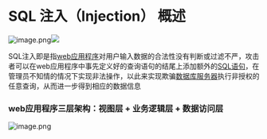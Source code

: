 # SQL 注入（Injection） 概述

![image.png](https://fynotefile.oss-cn-zhangjiakou.aliyuncs.com/fynote/4348/1644920322000/58c15b4123ff4377bf667232040551a4.png)![](file://C:/Users/ZQ/Desktop/SQL%E6%B3%A8%E5%85%A5/%E7%AC%AC%E4%B8%80%E7%AB%A0%E8%8A%82/images/1640755380996.png?lastModify=1644920493)

SQL注入即是指[web应用程序](https://baike.baidu.com/item/web%E5%BA%94%E7%94%A8%E7%A8%8B%E5%BA%8F/2498090)对用户输入数据的合法性没有判断或过滤不严，攻击者可以在web应用程序中事先定义好的查询语句的结尾上添加额外的[SQL语句](https://baike.baidu.com/item/SQL%E8%AF%AD%E5%8F%A5/5714895)，在管理员不知情的情况下实现非法操作，以此来实现欺骗[数据库服务器](https://baike.baidu.com/item/%E6%95%B0%E6%8D%AE%E5%BA%93%E6%9C%8D%E5%8A%A1%E5%99%A8/613818)执行非授权的任意查询，从而进一步得到相应的数据信息

### web应用程序三层架构：视图层 + 业务逻辑层  + 数据访问层

![image.png](https://fynotefile.oss-cn-zhangjiakou.aliyuncs.com/fynote/4348/1644920322000/ed5994b0523a48ea91a9dd7df3629ac2.png)
